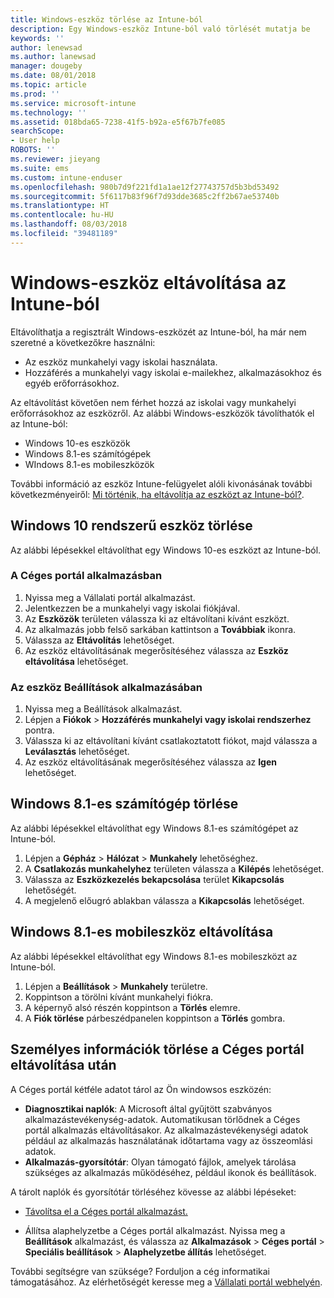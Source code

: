 ```yaml
---
title: Windows-eszköz törlése az Intune-ból
description: Egy Windows-eszköz Intune-ból való törlését mutatja be
keywords: ''
author: lenewsad
ms.author: lanewsad
manager: dougeby
ms.date: 08/01/2018
ms.topic: article
ms.prod: ''
ms.service: microsoft-intune
ms.technology: ''
ms.assetid: 018bda65-7238-41f5-b92a-e5f67b7fe085
searchScope:
- User help
ROBOTS: ''
ms.reviewer: jieyang
ms.suite: ems
ms.custom: intune-enduser
ms.openlocfilehash: 980b7d9f221fd1a1ae12f27743757d5b3bd53492
ms.sourcegitcommit: 5f6117b83f96f7d93dde3685c2ff2b67ae53740b
ms.translationtype: HT
ms.contentlocale: hu-HU
ms.lasthandoff: 08/03/2018
ms.locfileid: "39481189"
---
```

# <a name="remove-your-windows-device-from-intune-management"></a>Windows-eszköz eltávolítása az Intune-ból

Eltávolíthatja a regisztrált Windows-eszközét az Intune-ból, ha már nem szeretné a következőkre használni:  
* Az eszköz munkahelyi vagy iskolai használata. 
* Hozzáférés a munkahelyi vagy iskolai e-mailekhez, alkalmazásokhoz és egyéb erőforrásokhoz.

Az eltávolítást követően nem férhet hozzá az iskolai vagy munkahelyi erőforrásokhoz az eszközről. Az alábbi Windows-eszközök távolíthatók el az Intune-ból:  
* Windows 10-es eszközök 
* Windows 8.1-es számítógépek
* WIndows 8.1-es mobileszközök
 
További információ az eszköz Intune-felügyelet alóli kivonásának további következményeiről: [Mi történik, ha eltávolítja az eszközt az Intune-ból?](what-happens-if-you-unenroll-your-device-from-intune-windows.md).

## <a name="remove-your-windows-10-device"></a>Windows 10 rendszerű eszköz törlése
Az alábbi lépésekkel eltávolíthat egy Windows 10-es eszközt az Intune-ból.

### <a name="via-the-company-portal-app"></a>A Céges portál alkalmazásban

1. Nyissa meg a Vállalati portál alkalmazást.
2. Jelentkezzen be a munkahelyi vagy iskolai fiókjával.
3. Az **Eszközök** területen válassza ki az eltávolítani kívánt eszközt.
4. Az alkalmazás jobb felső sarkában kattintson a **Továbbiak** ikonra.
5. Válassza az **Eltávolítás** lehetőséget. 
6. Az eszköz eltávolításának megerősítéséhez válassza az **Eszköz eltávolítása** lehetőséget.

### <a name="via-device-settings-app"></a>Az eszköz Beállítások alkalmazásában
1. Nyissa meg a Beállítások alkalmazást. 
2. Lépjen a **Fiókok** > **Hozzáférés munkahelyi vagy iskolai rendszerhez** pontra.
3. Válassza ki az eltávolítani kívánt csatlakoztatott fiókot, majd válassza a **Leválasztás** lehetőséget.
4. Az eszköz eltávolításának megerősítéséhez válassza az **Igen** lehetőséget.

## <a name="remove-your-windows-81-computer"></a>Windows 8.1-es számítógép törlése
Az alábbi lépésekkel eltávolíthat egy Windows 8.1-es számítógépet az Intune-ból.

1.  Lépjen a **Gépház** > **Hálózat** > **Munkahely** lehetőséghez.
2.  A **Csatlakozás munkahelyhez** területen válassza a **Kilépés** lehetőséget.
3.  Válassza az **Eszközkezelés bekapcsolása** terület **Kikapcsolás** lehetőségét.
4.  A megjelenő előugró ablakban válassza a **Kikapcsolás** lehetőséget.

## <a name="remove-your-windows-81-mobile-device"></a>Windows 8.1-es mobileszköz eltávolítása
Az alábbi lépésekkel eltávolíthat egy Windows 8.1-es mobileszközt az Intune-ból.

1.  Lépjen a **Beállítások** > **Munkahely** területre.
2.  Koppintson a törölni kívánt munkahelyi fiókra.
3.  A képernyő alsó részén koppintson a **Törlés** elemre.
4.  A **Fiók törlése** párbeszédpanelen koppintson a **Törlés** gombra.  
## <a name="removing-your-personal-information-after-removing-the-company-portal"></a>Személyes információk törlése a Céges portál eltávolítása után
A Céges portál kétféle adatot tárol az Ön windowsos eszközén:

-   **Diagnosztikai naplók**: A Microsoft által gyűjtött szabványos alkalmazástevékenység-adatok. Automatikusan törlődnek a Céges portál alkalmazás eltávolításakor. Az alkalmazástevékenységi adatok például az alkalmazás használatának időtartama vagy az összeomlási adatok.
-   **Alkalmazás-gyorsítótár**: Olyan támogató fájlok, amelyek tárolása szükséges az alkalmazás működéséhez, például ikonok és beállítások.

A tárolt naplók és gyorsítótár törléséhez kövesse az alábbi lépéseket:

* [Távolítsa el a Céges portál alkalmazást.](https://support.microsoft.com/help/4028003/windows-10-uninstall-apps-and-programs) 

* Állítsa alaphelyzetbe a Céges portál alkalmazást. Nyissa meg a **Beállítások** alkalmazást, és válassza az **Alkalmazások** > **Céges portál** > **Speciális beállítások** > **Alaphelyzetbe állítás** lehetőséget. 

További segítségre van szüksége? Forduljon a cég informatikai támogatásához. Az elérhetőségét keresse meg a [Vállalati portál webhelyén](https://portal.manage.microsoft.com#HelpDeskDialog).
